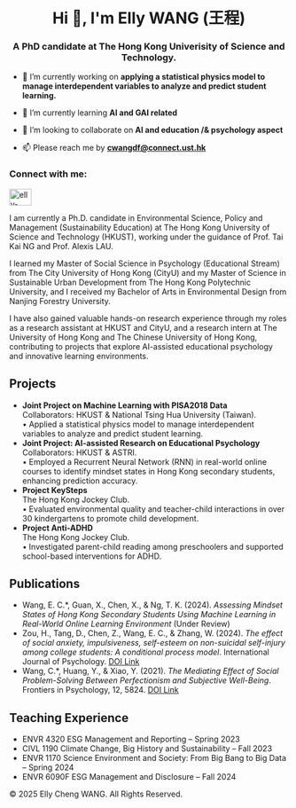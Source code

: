 <h1 align="center">Hi 👋, I'm Elly WANG (王程)</h1>
<h3 align="center">A PhD candidate at The Hong Kong Univerisity of Science and Technology.</h3>

- 🔭 I’m currently working on **applying a statistical physics model to manage interdependent variables to analyze and predict student learning.**

- 🌱 I’m currently learning **AI and GAI related**

- 👯 I’m looking to collaborate on **AI and education /& psychology aspect**

- 📫 Please reach me by **cwangdf@connect.ust.hk**

<h3 align="left">Connect with me:</h3>
<p align="left">
<a href="https://linkedin.com/in/elly-cheng-wang" target="blank"><img align="center" src="https://raw.githubusercontent.com/rahuldkjain/github-profile-readme-generator/master/src/images/icons/Social/linked-in-alt.svg" alt="elly-cheng-wang" height="30" width="40" /></a>
</p>

I am currently a Ph.D. candidate in Environmental Science, Policy and Management (Sustainability Education) at The Hong Kong University of Science and Technology (HKUST), working under the guidance of Prof. Tai Kai NG and Prof. Alexis LAU.

I learned my Master of Social Science in Psychology (Educational Stream) from The City University of Hong Kong (CityU) and my Master of Science in Sustainable Urban Development from The Hong Kong Polytechnic University, and I received my Bachelor of Arts in Environmental Design from Nanjing Forestry University.

I have also gained valuable hands-on research experience through my roles as a research assistant at HKUST and CityU, and a research intern at The University of Hong Kong and The Chinese University of Hong Kong, contributing to projects that explore AI-assisted educational psychology and innovative learning environments.

  <!-- Projects Section -->
  <section id="projects">
    <h2>Projects</h2>
    <ul>
      <li>
        <strong>Joint Project on Machine Learning with PISA2018 Data</strong><br>
        Collaborators: HKUST &amp; National Tsing Hua University (Taiwan).<br>
        • Applied a statistical physics model to manage interdependent variables to analyze and predict student learning.
      </li> 
      <li>
        <strong>Joint Project: AI-assisted Research on Educational Psychology</strong><br>
        Collaborators: HKUST &amp; ASTRI.<br>
        • Employed a Recurrent Neural Network (RNN) in real-world online courses to identify mindset states in Hong Kong secondary students, enhancing prediction accuracy.  
      </li>      
      <li>
        <strong>Project KeySteps</strong><br>
        The Hong Kong Jockey Club.<br>
        • Evaluated environmental quality and teacher-child interactions in over 30 kindergartens to promote child development.
      </li>
      <li>
        <strong>Project Anti-ADHD</strong><br>
        The Hong Kong Jockey Club.<br>
        • Investigated parent-child reading among preschoolers and supported school-based interventions for ADHD.
      </li>
    </ul>
  </section>

  <!-- Publications Section -->
  <section id="publications">
    <h2>Publications</h2>
    <ul>
      <li>
        Wang, E. C.*, Guan, X., Chen, X., &amp; Ng, T. K. (2024). <em>Assessing Mindset States of Hong Kong Secondary Students Using Machine Learning in Real-World Online Learning Environment</em> (Under Review)
      </li>
      <li>
        Zou, H., Tang, D., Chen, Z., Wang, E. C., &amp; Zhang, W. (2024). <em>The effect of social anxiety, impulsiveness, self-esteem on non-suicidal self-injury among college students: A conditional process model</em>. International Journal of Psychology. <a href="https://doi.org/10.1002/ijop.13248" target="_blank">DOI Link</a>
      </li>
      <li>
        Wang, C.*, Huang, Y., &amp; Xiao, Y. (2021). <em>The Mediating Effect of Social Problem-Solving Between Perfectionism and Subjective Well-Being</em>. Frontiers in Psychology, 12, 5824. <a href="https://doi.org/10.3389/fpsyg.2021.764976" target="_blank">DOI Link</a>
      </li>
    </ul>
  </section>


<!-- Awards Section 
  <section id="awards">
    <h2>Awards &amp; Honors</h2>
    <ul>
      <li>Postgraduate Scholarship, HKUST (2022 - 2026)</li>
      <li>Excellent Graduation Design Award, College of Art and Design, Nanjing Forestry University (2015)</li>
      <li>Faculty Scholarship, College of Art and Design, Nanjing Forestry University (2012, 2014, 2015)</li>
      <li>Outstanding Student, College of Art and Design, Nanjing Forestry University (2012, 2014, 2015)</li>
    </ul>
  </section>
-->
  
  <!-- Teaching Experience Section -->
  <section id="teaching">
    <h2>Teaching Experience</h2>
    <ul>
      <li>ENVR 4320 ESG Management and Reporting – Spring 2023</li>
      <li>CIVL 1190 Climate Change, Big History and Sustainability – Fall 2023</li>
      <li>ENVR 1170 Science Environment and Society: From Big Bang to Big Data – Spring 2024</li>
      <li>ENVR 6090F ESG Management and Disclosure – Fall 2024</li>
    </ul>
  </section>
  
<!-- Footer -->

<footer>

<p>&copy; 2025 Elly Cheng WANG. All Rights Reserved.</p>

</footer>

</body>

</html>

